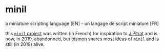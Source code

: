 # minil
a miniature scripting language [EN] - un langage de script miniature [FR]


this [`minil` project](https://github.com/bstarynk/minil) was written (in French) for inspiration to
[J.Pitrat](http://bootstrappingartificialintelligence.fr/WordPress3/)
and is now, in 2019, abandonned, but
[bismon](https://github.com/bstarynk/bismon) shares most ideas of
`minil` and is still (in 2019) alive.
